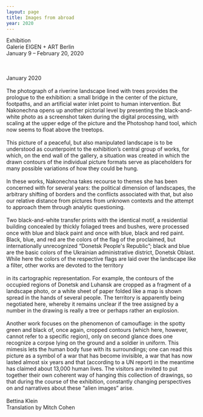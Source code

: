 ```yaml
---
layout: page
title: Images from abroad
year: 2020
---
```


Exhibition <br>
Galerie EIGEN + ART Berlin <br>
January 9 – February 20, 2020

<br><br>
January 2020
<br><br>
The photograph of a riverine landscape lined with trees provides the prologue to the exhibition: a small bridge in the center of the picture, footpaths, and an artificial 
water inlet point to human intervention. But Nakonechna opens up another pictorial level by presenting the black-and- white photo as a screenshot taken during 
the digital processing, with scaling at the upper edge of the picture and the Photoshop hand tool, which now seems to float above the treetops.
<br><br>
This picture of a peaceful, but also manipulated landscape is to be understood as counterpoint to the exhibition’s central group of works, for which, on the end wall 
of the gallery, a situation was created in which the drawn contours of the individual picture formats serve as placeholders for many possible variations of how they 
could be hung.
<br><br>
In these works, Nakonechna takes recourse to themes she has been concerned with for several years: the political dimension of landscapes, the arbitrary shifting 
of borders and the conflicts associated with that, but also our relative distance from pictures from unknown contexts and the attempt to approach them through 
analytic questioning.
<br><br>
Two black-and-white transfer prints with the identical motif, a residential building concealed by thickly foliaged trees and bushes, were processed once with blue 
and black paint and once with blue, black and red paint. Black, blue, and red are the colors of the flag of the proclaimed, but internationally unrecognized “Donetsk 
People's Republic”; black and blue are the basic colors of the Ukrainian administrative district, Donetsk Oblast. While here the colors of the respective flags are laid 
over the landscape like a filter, other works are devoted to the territory
<br><br>
in its cartographic representation. For example, the contours of the occupied regions of Donetsk and Luhansk are cropped as a fragment of a landscape photo, 
or a white sheet of paper folded like a map is shown spread in the hands of several people. The territory is apparently being negotiated here, whereby it remains 
unclear if the tree assigned by a number in the drawing is really a tree or perhaps rather an explosion.
<br><br>
Another work focuses on the phenomenon of camouflage: in the spotty green and black of, once again, cropped contours (which here, however, cannot refer to a specific 
region), only on second glance does one recognize a corpse lying on the ground and a soldier in uniform. This mimesis lets the human body fuse with its surroundings; 
one can read this picture as a symbol of a war that has become invisible, a war that has now lasted almost six years and that (according to a UN report) in the meantime 
has claimed about 13,000 human lives. The visitors are invited to put together their own coherent way of hanging this collection of drawings, so that during the course 
of the exhibition, constantly changing perspectives on and narratives about these “alien images” arise.
<br><br>
Bettina Klein<br>
Translation by Mitch Cohen